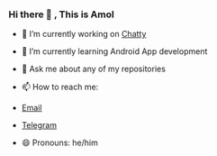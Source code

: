 ### Hi there 👋 , This is Amol



- 🔭 I’m currently working on [Chatty](https://github.com/1amol2/Chatty)
- 🌱 I’m currently learning Android App development 
- 💬 Ask me about any of my repositories
- 📫 How to reach me: 

- [Email](amolchandra2006@gmail.com) 
- [Telegram](https://t.me/+6nU_Qm7vT1RmZWU1)

- 😄 Pronouns: he/him

